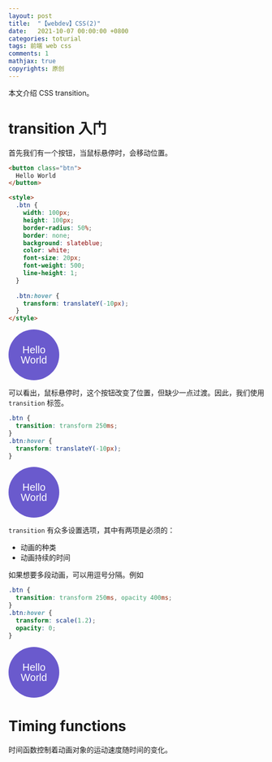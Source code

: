 ```yaml
---
layout: post
title:  "【webdev】CSS(2)"
date:   2021-10-07 00:00:00 +0800
categories: toturial
tags: 前端 web css
comments: 1
mathjax: true
copyrights: 原创
---
```


本文介绍 CSS transition。

# transition 入门

首先我们有一个按钮，当鼠标悬停时，会移动位置。

```html
<button class="btn">
  Hello World
</button>

<style>
  .btn {
    width: 100px;
    height: 100px;
    border-radius: 50%;
    border: none;
    background: slateblue;
    color: white;
    font-size: 20px;
    font-weight: 500;
    line-height: 1;
  }
  
  .btn:hover {
    transform: translateY(-10px);
  }
</style>
```

<button class="btn1">
  Hello World
</button>
<style>
  .btn1 {
    width: 100px;
    height: 100px;
    border-radius: 50%;
    border: none;
    background: slateblue;
    color: white;
    font-size: 20px;
    font-weight: 500;
    line-height: 1;
  }
  .btn1:hover {
    transform: translateY(-10px);
  }
</style>

可以看出，鼠标悬停时，这个按钮改变了位置，但缺少一点过渡。因此，我们使用 `transition` 标签。

```css
.btn {
  transition: transform 250ms;
}
.btn:hover {
  transform: translateY(-10px);
}
```

<button class="btn2">
  Hello World
</button>
<style>
  .btn2 {
    width: 100px;
    height: 100px;
    border-radius: 50%;
    border: none;
    background: slateblue;
    color: white;
    font-size: 20px;
    font-weight: 500;
    line-height: 1;
    transition: transform 250ms;
  }
  .btn2:hover {
    transform: translateY(-10px);
  }
</style>

`transition` 有众多设置选项，其中有两项是必须的：

- 动画的种类
- 动画持续的时间

如果想要多段动画，可以用逗号分隔。例如

```css
.btn {
  transition: transform 250ms, opacity 400ms;
}
.btn:hover {
  transform: scale(1.2);
  opacity: 0;
}
```

<button class="btn3">
  Hello World
</button>
<style>
  .btn3 {
    width: 100px;
    height: 100px;
    border-radius: 50%;
    border: none;
    background: slateblue;
    color: white;
    font-size: 20px;
    font-weight: 500;
    line-height: 1;
    transition: transform 250ms, opacity 400ms;
  }
  .btn3:hover {
    transform: scale(1.2);
    opacity: 0;
  }
</style>

# Timing functions

时间函数控制着动画对象的运动速度随时间的变化。

